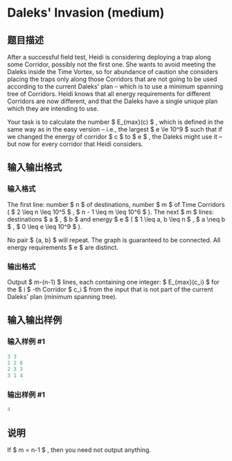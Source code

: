 # Daleks&#039; Invasion (medium)

## 题目描述

After a successful field test, Heidi is considering deploying a trap along some Corridor, possibly not the first one. She wants to avoid meeting the Daleks inside the Time Vortex, so for abundance of caution she considers placing the traps only along those Corridors that are not going to be used according to the current Daleks' plan – which is to use a minimum spanning tree of Corridors. Heidi knows that all energy requirements for different Corridors are now different, and that the Daleks have a single unique plan which they are intending to use.

Your task is to calculate the number $ E_{max}(c) $ , which is defined in the same way as in the easy version – i.e., the largest $ e \le 10^9 $ such that if we changed the energy of corridor $ c $ to $ e $ , the Daleks might use it – but now for every corridor that Heidi considers.

## 输入输出格式

### 输入格式

The first line: number $ n $ of destinations, number $ m $ of Time Corridors ( $ 2 \leq n \leq 10^5 $ , $ n - 1 \leq m \leq 10^6 $ ). The next $ m $ lines: destinations $ a $ , $ b $ and energy $ e $ ( $ 1 \leq a, b \leq n $ , $ a \neq b $ , $ 0 \leq e \leq 10^9 $ ).

No pair $ \{a, b\} $ will repeat. The graph is guaranteed to be connected. All energy requirements $ e $ are distinct.

### 输出格式

Output $ m-(n-1) $ lines, each containing one integer: $ E_{max}(c_i) $ for the $ i $ -th Corridor $ c_i $ from the input that is not part of the current Daleks' plan (minimum spanning tree).

## 输入输出样例

### 输入样例 #1

```cpp
3 3
1 2 8
2 3 3
3 1 4

```
### 输出样例 #1

```cpp
4

```
## 说明

If $ m = n-1 $ , then you need not output anything.

